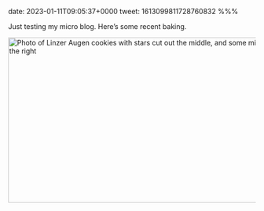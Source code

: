 date: 2023-01-11T09:05:37+0000
tweet: 1613099811728760832
%%%

Just testing my micro blog. Here’s some recent baking.

<img src="419d6d391f.jpg" width="600" height="337" alt="Photo of Linzer Augen cookies with stars cut out the middle, and some mince pices on the right">
